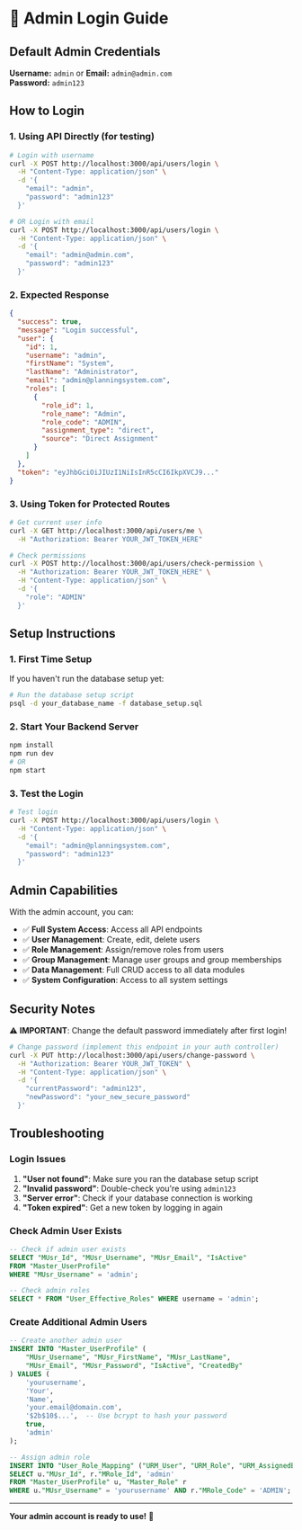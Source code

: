 # 🔑 Admin Login Guide

## Default Admin Credentials

**Username:** `admin` or **Email:** `admin@admin.com`  
**Password:** `admin123`

## How to Login

### 1. Using API Directly (for testing)

```bash
# Login with username
curl -X POST http://localhost:3000/api/users/login \
  -H "Content-Type: application/json" \
  -d '{
    "email": "admin",
    "password": "admin123"
  }'

# OR Login with email
curl -X POST http://localhost:3000/api/users/login \
  -H "Content-Type: application/json" \
  -d '{
    "email": "admin@admin.com",
    "password": "admin123"
  }'
```

### 2. Expected Response

```json
{
  "success": true,
  "message": "Login successful",
  "user": {
    "id": 1,
    "username": "admin",
    "firstName": "System",
    "lastName": "Administrator",
    "email": "admin@planningsystem.com",
    "roles": [
      {
        "role_id": 1,
        "role_name": "Admin",
        "role_code": "ADMIN",
        "assignment_type": "direct",
        "source": "Direct Assignment"
      }
    ]
  },
  "token": "eyJhbGciOiJIUzI1NiIsInR5cCI6IkpXVCJ9..."
}
```

### 3. Using Token for Protected Routes

```bash
# Get current user info
curl -X GET http://localhost:3000/api/users/me \
  -H "Authorization: Bearer YOUR_JWT_TOKEN_HERE"

# Check permissions
curl -X POST http://localhost:3000/api/users/check-permission \
  -H "Authorization: Bearer YOUR_JWT_TOKEN_HERE" \
  -H "Content-Type: application/json" \
  -d '{
    "role": "ADMIN"
  }'
```

## Setup Instructions

### 1. First Time Setup

If you haven't run the database setup yet:

```bash
# Run the database setup script
psql -d your_database_name -f database_setup.sql
```

### 2. Start Your Backend Server

```bash
npm install
npm run dev
# OR
npm start
```

### 3. Test the Login

```bash
# Test login
curl -X POST http://localhost:3000/api/users/login \
  -H "Content-Type: application/json" \
  -d '{
    "email": "admin@planningsystem.com",
    "password": "admin123"
  }'
```

## Admin Capabilities

With the admin account, you can:

- ✅ **Full System Access**: Access all API endpoints
- ✅ **User Management**: Create, edit, delete users
- ✅ **Role Management**: Assign/remove roles from users
- ✅ **Group Management**: Manage user groups and group memberships
- ✅ **Data Management**: Full CRUD access to all data modules
- ✅ **System Configuration**: Access to all system settings

## Security Notes

⚠️ **IMPORTANT**: Change the default password immediately after first login!

```bash
# Change password (implement this endpoint in your auth controller)
curl -X PUT http://localhost:3000/api/users/change-password \
  -H "Authorization: Bearer YOUR_JWT_TOKEN" \
  -H "Content-Type: application/json" \
  -d '{
    "currentPassword": "admin123",
    "newPassword": "your_new_secure_password"
  }'
```

## Troubleshooting

### Login Issues

1. **"User not found"**: Make sure you ran the database setup script
2. **"Invalid password"**: Double-check you're using `admin123`
3. **"Server error"**: Check if your database connection is working
4. **"Token expired"**: Get a new token by logging in again

### Check Admin User Exists

```sql
-- Check if admin user exists
SELECT "MUsr_Id", "MUsr_Username", "MUsr_Email", "IsActive"
FROM "Master_UserProfile"
WHERE "MUsr_Username" = 'admin';

-- Check admin roles
SELECT * FROM "User_Effective_Roles" WHERE username = 'admin';
```

### Create Additional Admin Users

```sql
-- Create another admin user
INSERT INTO "Master_UserProfile" (
    "MUsr_Username", "MUsr_FirstName", "MUsr_LastName",
    "MUsr_Email", "MUsr_Password", "IsActive", "CreatedBy"
) VALUES (
    'yourusername',
    'Your',
    'Name',
    'your.email@domain.com',
    '$2b$10$...',  -- Use bcrypt to hash your password
    true,
    'admin'
);

-- Assign admin role
INSERT INTO "User_Role_Mapping" ("URM_User", "URM_Role", "URM_AssignedBy")
SELECT u."MUsr_Id", r."MRole_Id", 'admin'
FROM "Master_UserProfile" u, "Master_Role" r
WHERE u."MUsr_Username" = 'yourusername' AND r."MRole_Code" = 'ADMIN';
```

---

**Your admin account is ready to use!** 🚀

